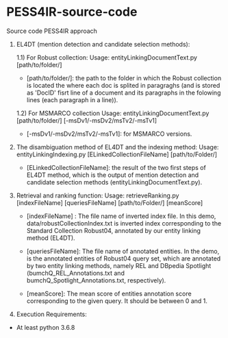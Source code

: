 # PESS4IR-source-code
Source code PESS4IR approach

1) EL4DT (mention detection and candidate selection methods):
   
   1.1) For Robust collection: Usage: entityLinkingDocumentText.py [path/to/folder/]
    + [path/to/folder/]: the path to the folder in which the Robust collection is located the where each doc is splited in paragraghs (and is stored as 'DocID' fisrt line of a document and its paragraphs in the folowing lines (each paragraph in a line)).
    
   1.2) For MSMARCO collection Usage: entityLinkingDocumentText.py [path/to/folder/] [-msDv1/-msDv2/msTv2/-msTv1]
    + [-msDv1/-msDv2/msTv2/-msTv1]: for MSMARCO versions.

2) The disambiguation method of EL4DT and the indexing method: Usage: entityLinkingIndexing.py [ELinkedCollectionFileName] [path/to/Folder/]
    + [ELinkedCollectionFileName]: the result of the two first steps of EL4DT method, which is the output of mention detection and candidate selection methods (entityLinkingDocumentText.py).

3) Retrieval and ranking function: Usage: retrieveRanking.py [indexFileName] [queriesFileName] [path/to/Folder/] [meanScore]

    + [indexFileName] : The file name of inverted index file. In this demo, data/robustCollectionIndex.txt is inverted index corresponding to the Standard Collection Robust04, annotated by our entity linking method (EL4DT).

    + [queriesFileName]: The file name of annotated entities. In the demo, is the annotated entities of Robust04 query set, which are annotated by two entity linking methods, namely REL and DBpedia Spotlight (bumchQ_REL_Annotations.txt and bumchQ_Spotlight_Annotations.txt, respectively).

    + [meanScore]: The mean score of entities annotation score corresponding to the given query. It should be between 0 and 1.

4) Execution Requirements:
  - At least python 3.6.8
